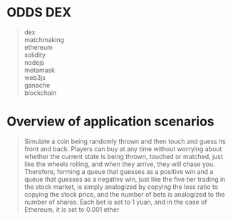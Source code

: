 # ODDS DEX

> dex  
> matchmaking  
> ethereum  
> solidity  
> nodejs  
> metamask  
> web3js  
> ganache  
> blockchain  

# Overview of application scenarios


> Simulate a coin being randomly thrown and then touch and guess its front and back. Players can buy at any time without worrying about whether the 
> current state is being thrown, touched or matched, just like the wheels rolling, and when they arrive, they will chase you. Therefore, forming a 
> queue that guesses as a positive win and a queue that guesses as a negative win, just like the five tier trading in the stock market, is simply 
> analogized by copying the loss ratio to copying the stock price, and the number of bets is analogized to the number of shares. Each bet is set to 1 
> yuan, and in the case of Ethereum, it is set to 0.001 ether
> 

